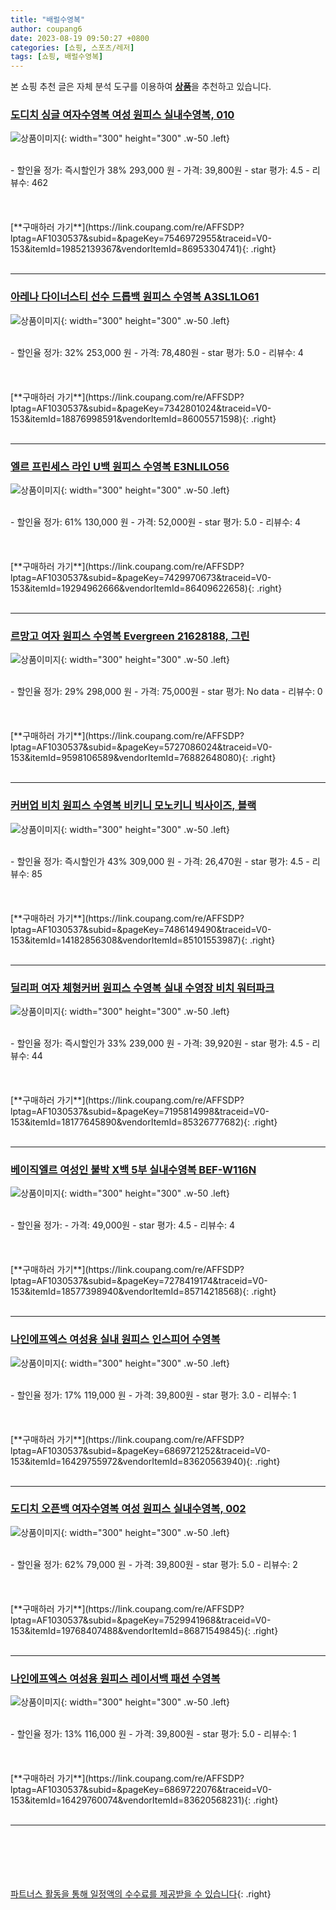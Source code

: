 ```yaml
---
title: "배럴수영복"
author: coupang6
date: 2023-08-19 09:50:27 +0800
categories: [쇼핑, 스포츠/레저]
tags: [쇼핑, 배럴수영복]
---
```


본 쇼핑 추천 글은 자체 분석 도구를 이용하여 [**상품**](https://link.coupang.com/a/bao1ui)을 추천하고 있습니다.

### [도디치 싱글 여자수영복 여성 원피스 실내수영복, 010](https://link.coupang.com/re/AFFSDP?lptag=AF1030537&subid=&pageKey=7546972955&traceid=V0-153&itemId=19852139367&vendorItemId=86953304741)

![상품이미지](https://thumbnail10.coupangcdn.com/thumbnails/remote/230x230ex/image/vendor_inventory/bdb4/4985b219f1eb4bd70bb6a90eab5eaec22bf0dc3b07fc10758f1df0c3d30a.jpg){: width="300" height="300" .w-50 .left}


<br>
- 할인율 정가: 즉시할인가 38%  293,000   원
- 가격: 39,800원
- star 평가: 4.5
- 리뷰수: 462
<br>
<br>
<br>
<br>
[**구매하러 가기**](https://link.coupang.com/re/AFFSDP?lptag=AF1030537&subid=&pageKey=7546972955&traceid=V0-153&itemId=19852139367&vendorItemId=86953304741){: .right}
<br>
<br>

---

### [아레나 다이너스티 선수 드롭백 원피스 수영복 A3SL1LO61](https://link.coupang.com/re/AFFSDP?lptag=AF1030537&subid=&pageKey=7342801024&traceid=V0-153&itemId=18876998591&vendorItemId=86005571598)

![상품이미지](https://thumbnail9.coupangcdn.com/thumbnails/remote/230x230ex/image/retail/images/2023/05/18/15/6/539bcb48-54d4-4ef5-89b9-422d14d13510.jpg){: width="300" height="300" .w-50 .left}


<br>
- 할인율 정가: 32%  253,000   원
- 가격: 78,480원
- star 평가: 5.0
- 리뷰수: 4
<br>
<br>
<br>
<br>
[**구매하러 가기**](https://link.coupang.com/re/AFFSDP?lptag=AF1030537&subid=&pageKey=7342801024&traceid=V0-153&itemId=18876998591&vendorItemId=86005571598){: .right}
<br>
<br>

---

### [엘르 프린세스 라인 U백 원피스 수영복 E3NLILO56](https://link.coupang.com/re/AFFSDP?lptag=AF1030537&subid=&pageKey=7429970673&traceid=V0-153&itemId=19294962666&vendorItemId=86409622658)

![상품이미지](https://thumbnail6.coupangcdn.com/thumbnails/remote/230x230ex/image/retail/images/2023/06/28/14/2/27026e79-211b-49cb-a3e1-e0c60fdbd778.jpg){: width="300" height="300" .w-50 .left}


<br>
- 할인율 정가: 61%  130,000   원
- 가격: 52,000원
- star 평가: 5.0
- 리뷰수: 4
<br>
<br>
<br>
<br>
[**구매하러 가기**](https://link.coupang.com/re/AFFSDP?lptag=AF1030537&subid=&pageKey=7429970673&traceid=V0-153&itemId=19294962666&vendorItemId=86409622658){: .right}
<br>
<br>

---

### [르망고 여자 원피스 수영복 Evergreen 21628188, 그린](https://link.coupang.com/re/AFFSDP?lptag=AF1030537&subid=&pageKey=5727086024&traceid=V0-153&itemId=9598106589&vendorItemId=76882648080)

![상품이미지](https://thumbnail8.coupangcdn.com/thumbnails/remote/230x230ex/image/rs_quotation_api/esui2drw/cd39420981f34312bfdcef45ca9d299a.jpg){: width="300" height="300" .w-50 .left}


<br>
- 할인율 정가: 29%  298,000   원
- 가격: 75,000원
- star 평가: No data
- 리뷰수: 0
<br>
<br>
<br>
<br>
[**구매하러 가기**](https://link.coupang.com/re/AFFSDP?lptag=AF1030537&subid=&pageKey=5727086024&traceid=V0-153&itemId=9598106589&vendorItemId=76882648080){: .right}
<br>
<br>

---

### [커버업 비치 원피스 수영복 비키니 모노키니 빅사이즈, 블랙](https://link.coupang.com/re/AFFSDP?lptag=AF1030537&subid=&pageKey=7486149490&traceid=V0-153&itemId=14182856308&vendorItemId=85101553987)

![상품이미지](https://thumbnail8.coupangcdn.com/thumbnails/remote/230x230ex/image/vendor_inventory/a1d4/b1a4a90470793372b226c29063ec38f3723cbdd738b6ac3ef0dd042a4907.jpg){: width="300" height="300" .w-50 .left}


<br>
- 할인율 정가: 즉시할인가 43%  309,000   원
- 가격: 26,470원
- star 평가: 4.5
- 리뷰수: 85
<br>
<br>
<br>
<br>
[**구매하러 가기**](https://link.coupang.com/re/AFFSDP?lptag=AF1030537&subid=&pageKey=7486149490&traceid=V0-153&itemId=14182856308&vendorItemId=85101553987){: .right}
<br>
<br>

---

### [딜리퍼 여자 체형커버 원피스 수영복 실내 수영장 비치 워터파크](https://link.coupang.com/re/AFFSDP?lptag=AF1030537&subid=&pageKey=7195814998&traceid=V0-153&itemId=18177645890&vendorItemId=85326777682)

![상품이미지](https://thumbnail8.coupangcdn.com/thumbnails/remote/230x230ex/image/vendor_inventory/9be4/7bd51fae89fc5923462c43b9a513fe41317082cc314e55a274ce905b3ddc.jpg){: width="300" height="300" .w-50 .left}


<br>
- 할인율 정가: 즉시할인가 33%  239,000   원
- 가격: 39,920원
- star 평가: 4.5
- 리뷰수: 44
<br>
<br>
<br>
<br>
[**구매하러 가기**](https://link.coupang.com/re/AFFSDP?lptag=AF1030537&subid=&pageKey=7195814998&traceid=V0-153&itemId=18177645890&vendorItemId=85326777682){: .right}
<br>
<br>

---

### [베이직엘르 여성인 불박 X백 5부 실내수영복 BEF-W116N](https://link.coupang.com/re/AFFSDP?lptag=AF1030537&subid=&pageKey=7278419174&traceid=V0-153&itemId=18577398940&vendorItemId=85714218568)

![상품이미지](https://thumbnail10.coupangcdn.com/thumbnails/remote/230x230ex/image/vendor_inventory/cd05/76f9b9bb4d29768b0476eeb2ba767e077a0a4ebda8d1162dc65dca98abb1.jpg){: width="300" height="300" .w-50 .left}


<br>
- 할인율 정가: 
- 가격: 49,000원
- star 평가: 4.5
- 리뷰수: 4
<br>
<br>
<br>
<br>
[**구매하러 가기**](https://link.coupang.com/re/AFFSDP?lptag=AF1030537&subid=&pageKey=7278419174&traceid=V0-153&itemId=18577398940&vendorItemId=85714218568){: .right}
<br>
<br>

---

### [나인에프엑스 여성용 실내 원피스 인스피어 수영복](https://link.coupang.com/re/AFFSDP?lptag=AF1030537&subid=&pageKey=6869721252&traceid=V0-153&itemId=16429755972&vendorItemId=83620563940)

![상품이미지](https://thumbnail6.coupangcdn.com/thumbnails/remote/230x230ex/image/rs_quotation_api/3cmxw4zv/19d05d4d0070454a9de9e8b8e2e22145.jpg){: width="300" height="300" .w-50 .left}


<br>
- 할인율 정가: 17%  119,000   원
- 가격: 39,800원
- star 평가: 3.0
- 리뷰수: 1
<br>
<br>
<br>
<br>
[**구매하러 가기**](https://link.coupang.com/re/AFFSDP?lptag=AF1030537&subid=&pageKey=6869721252&traceid=V0-153&itemId=16429755972&vendorItemId=83620563940){: .right}
<br>
<br>

---

### [도디치 오픈백 여자수영복 여성 원피스 실내수영복, 002](https://link.coupang.com/re/AFFSDP?lptag=AF1030537&subid=&pageKey=7529941968&traceid=V0-153&itemId=19768407488&vendorItemId=86871549845)

![상품이미지](https://thumbnail6.coupangcdn.com/thumbnails/remote/230x230ex/image/vendor_inventory/3c6c/80ccdba67c635cfba8ea49f8b3d50e988cbee0e566599a5ff0370b4b4e37.jpg){: width="300" height="300" .w-50 .left}


<br>
- 할인율 정가: 62%  79,000   원
- 가격: 39,800원
- star 평가: 5.0
- 리뷰수: 2
<br>
<br>
<br>
<br>
[**구매하러 가기**](https://link.coupang.com/re/AFFSDP?lptag=AF1030537&subid=&pageKey=7529941968&traceid=V0-153&itemId=19768407488&vendorItemId=86871549845){: .right}
<br>
<br>

---

### [나인에프엑스 여성용 원피스 레이서백 패션 수영복](https://link.coupang.com/re/AFFSDP?lptag=AF1030537&subid=&pageKey=6869722076&traceid=V0-153&itemId=16429760074&vendorItemId=83620568231)

![상품이미지](https://thumbnail9.coupangcdn.com/thumbnails/remote/230x230ex/image/rs_quotation_api/x0kjtoxo/4fbf7c310f8145448d2ad64fc22bba51.jpg){: width="300" height="300" .w-50 .left}


<br>
- 할인율 정가: 13%  116,000   원
- 가격: 39,800원
- star 평가: 5.0
- 리뷰수: 1
<br>
<br>
<br>
<br>
[**구매하러 가기**](https://link.coupang.com/re/AFFSDP?lptag=AF1030537&subid=&pageKey=6869722076&traceid=V0-153&itemId=16429760074&vendorItemId=83620568231){: .right}
<br>
<br>

---
<br><br><br><br><br> [파트너스 활동을 통해 일정액의 수수료를 제공받을 수 있습니다](https://link.coupang.com/a/bao1ui){: .right}